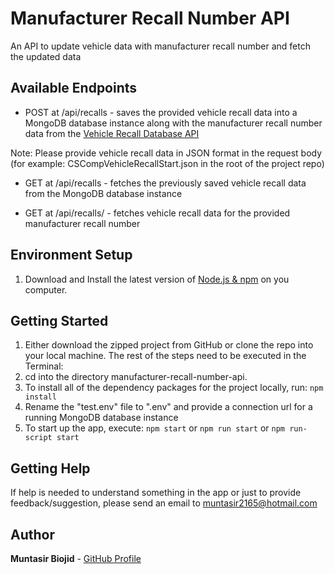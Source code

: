 # Manufacturer Recall Number API

An API to update vehicle data with manufacturer recall number and fetch the updated data

## Available Endpoints

- POST at /api/recalls - saves the provided vehicle recall data into a MongoDB database instance along with the manufacturer recall number data from the [Vehicle Recall Database API](https://open.canada.ca/data/en/dataset/1ec92326-47ef-4110-b7ca-959fab03f96d)

Note: Please provide vehicle recall data in JSON format in the request body (for example: CSCompVehicleRecallStart.json in the root of the project repo)

- GET at /api/recalls - fetches the previously saved vehicle recall data from the MongoDB database instance

- GET at /api/recalls/<manufacturerRecallNumber> - fetches vehicle recall data for the provided manufacturer recall number

## Environment Setup

1. Download and Install the latest version of [Node.js & npm](https://nodejs.org/en/download/) on you computer.

## Getting Started

1. Either download the zipped project from GitHub or clone the repo into your local machine.
   The rest of the steps need to be executed in the Terminal:
2. cd into the directory manufacturer-recall-number-api.
3. To install all of the dependency packages for the project locally, run: `npm install`
4. Rename the "test.env" file to ".env" and provide a connection url for a running MongoDB database instance
5. To start up the app, execute: `npm start` or `npm run start` or `npm run-script start`

## Getting Help

If help is needed to understand something in the app or just to provide feedback/suggestion, please send an email to muntasir2165@hotmail.com

## Author

**Muntasir Biojid** - [GitHub Profile](https://github.com/muntasir2165)
